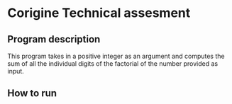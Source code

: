 # Corigine Technical assesment

## Program description
This program takes in a positive integer as an argument and computes the sum of all the individual digits of the factorial of the number provided as input. 

## How to run
